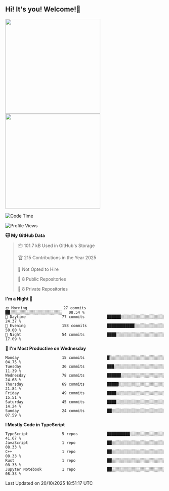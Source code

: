 ## Hi! It's you! Welcome!👋
<p align="left">  
  <img src="https://github-readme-stats.vercel.app/api/top-langs/?username=Shanshuimei&theme=transparent&hide_border=true" style="height: 300px;" />  
  <img src="https://github-readme-stats.vercel.app/api/wakatime?username=Shanshuimei&theme=transparent&hide_border=true&layout=compact&langs_count=22" style="height: 300px;" />
</p>

<!--START_SECTION:waka-->
![Code Time](http://img.shields.io/badge/Code%20Time-413%20hrs%2021%20mins-blue)

![Profile Views](http://img.shields.io/badge/Profile%20Views-2-blue)

**🐱 My GitHub Data** 

> 📦 101.7 kB Used in GitHub's Storage 
 > 
> 🏆 215 Contributions in the Year 2025
 > 
> 🚫 Not Opted to Hire
 > 
> 📜 8 Public Repositories 
 > 
> 🔑 8 Private Repositories 
 > 
**I'm a Night 🦉** 

```text
🌞 Morning                27 commits          ██░░░░░░░░░░░░░░░░░░░░░░░   08.54 % 
🌆 Daytime                77 commits          ██████░░░░░░░░░░░░░░░░░░░   24.37 % 
🌃 Evening                158 commits         ████████████░░░░░░░░░░░░░   50.00 % 
🌙 Night                  54 commits          ████░░░░░░░░░░░░░░░░░░░░░   17.09 % 
```
📅 **I'm Most Productive on Wednesday** 

```text
Monday                   15 commits          █░░░░░░░░░░░░░░░░░░░░░░░░   04.75 % 
Tuesday                  36 commits          ███░░░░░░░░░░░░░░░░░░░░░░   11.39 % 
Wednesday                78 commits          ██████░░░░░░░░░░░░░░░░░░░   24.68 % 
Thursday                 69 commits          █████░░░░░░░░░░░░░░░░░░░░   21.84 % 
Friday                   49 commits          ████░░░░░░░░░░░░░░░░░░░░░   15.51 % 
Saturday                 45 commits          ████░░░░░░░░░░░░░░░░░░░░░   14.24 % 
Sunday                   24 commits          ██░░░░░░░░░░░░░░░░░░░░░░░   07.59 % 
```


**I Mostly Code in TypeScript** 

```text
TypeScript               5 repos             ██████████░░░░░░░░░░░░░░░   41.67 % 
JavaScript               1 repo              ██░░░░░░░░░░░░░░░░░░░░░░░   08.33 % 
C++                      1 repo              ██░░░░░░░░░░░░░░░░░░░░░░░   08.33 % 
Rust                     1 repo              ██░░░░░░░░░░░░░░░░░░░░░░░   08.33 % 
Jupyter Notebook         1 repo              ██░░░░░░░░░░░░░░░░░░░░░░░   08.33 % 
```




 Last Updated on 20/10/2025 18:51:17 UTC
<!--END_SECTION:waka-->
